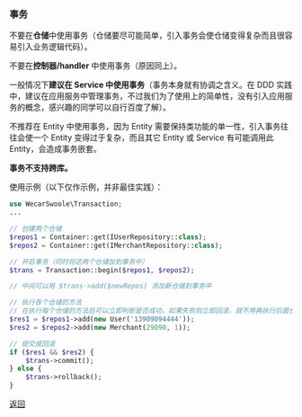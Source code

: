 ### 事务

不要在**仓储**中使用事务（仓储要尽可能简单，引入事务会使仓储变得复杂而且很容易引入业务逻辑代码）。

不要在**控制器/handler** 中使用事务（原因同上）。

一般情况下**建议在 Service 中使用事务**（事务本身就有协调之含义。在 DDD 实践中，建议在应用服务中管理事务，不过我们为了使用上的简单性，没有引入应用服务的概念，感兴趣的同学可以自行百度了解）。

不推荐在 Entity 中使用事务，因为 Entity 需要保持类功能的单一性，引入事务往往会使一个 Entity 变得过于复杂，而且其它 Entity 或 Service 有可能调用此 Entity，会造成事务嵌套。

**事务不支持跨库。**

使用示例（以下仅作示例，并非最佳实践）：

```php
use WecarSwoole\Transaction;
...

// 创建两个仓储
$repos1 = Container::get(IUserRepository::class);
$repos2 = Container::get(IMerchantRepository::class);

// 开启事务（同时将这两个仓储加到事务中）
$trans = Transaction::begin($repos1, $repos2);

// 中间可以用 $trans->add($newRepos) 添加新仓储到事务中

// 执行各个仓储的方法
// 在执行每个仓储的方法后可以立即判断是否成功，如果失败则立即回滚，就不用再执行后面仓储的方法了
$res1 = $repos1->add(new User('13909094444'));
$res2 = $repos2->add(new Merchant(29090, 1));

// 提交或回滚
if ($res1 && $res2) {
    $trans->commit();
} else {
    $trans->rollback();
}
```

[返回](../README.md)